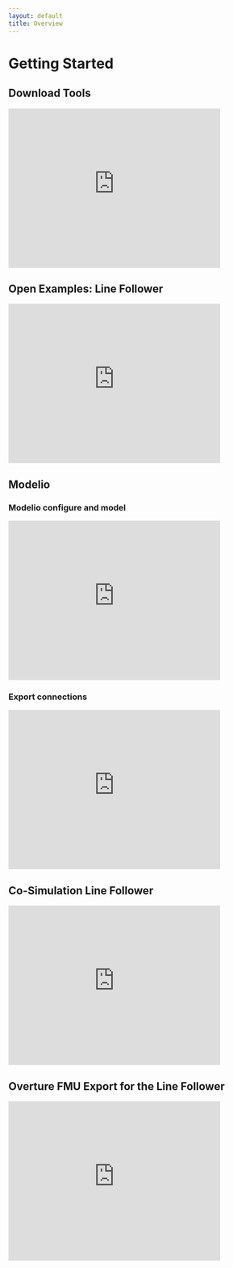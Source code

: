 ```yaml
---
layout: default
title: Overview
---
```





# Getting Started

## Download Tools

<iframe width="420" height="315" src="https://www.youtube.com/embed/0eyikclFuLs" frameborder="0" allowfullscreen></iframe>

## Open Examples: Line Follower

<iframe width="420" height="315" src="https://www.youtube.com/embed/nBtN9VkGE2o" frameborder="0" allowfullscreen></iframe>

## Modelio

### Modelio configure and model

<iframe width="420" height="315" src="https://www.youtube.com/embed/7ObasdHGOVI" frameborder="0" allowfullscreen></iframe>

### Export connections

<iframe width="420" height="315" src="https://www.youtube.com/embed/aGQlBi2HVWA" frameborder="0" allowfullscreen></iframe>

## Co-Simulation Line Follower

<iframe width="420" height="315" src="https://www.youtube.com/embed/zNjLaUuy5Ys" frameborder="0" allowfullscreen></iframe>

## Overture FMU Export for the Line Follower

<iframe width="420" height="315" src="https://www.youtube.com/embed/lJHfkrcQbtY" frameborder="0" allowfullscreen></iframe>







